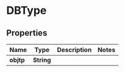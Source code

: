 

# DBType

## Properties

Name | Type | Description | Notes
------------ | ------------- | ------------- | -------------
**objtp** | **String** |  | 



